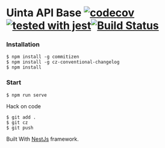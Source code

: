 # Uinta API Base [![codecov](https://codecov.io/gh/UintaGroup/api/branch/master/graph/badge.svg)](https://codecov.io/gh/UintaGroup/api)[![tested with jest](https://img.shields.io/badge/tested_with-jest-99424f.svg)](https://github.com/facebook/jest)[![Build Status](https://travis-ci.org/UintaGroup/api.svg?branch=master)](https://travis-ci.org/UintaGroup/api)

### Installation

```
$ npm install -g commitizen
$ npm install -g cz-conventional-changelog
$ npm install
```

### Start

```
$ npm run serve
```

Hack on code

```
$ git add .
$ git cz
$ git push
```
Built With [NestJs](https://github.com/kamilmysliwiec/nest) framework.
